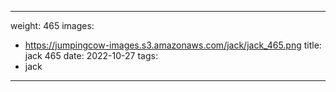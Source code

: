
---
weight: 465
images:
- https://jumpingcow-images.s3.amazonaws.com/jack/jack_465.png
title: jack 465
date: 2022-10-27
tags:
- jack
---
